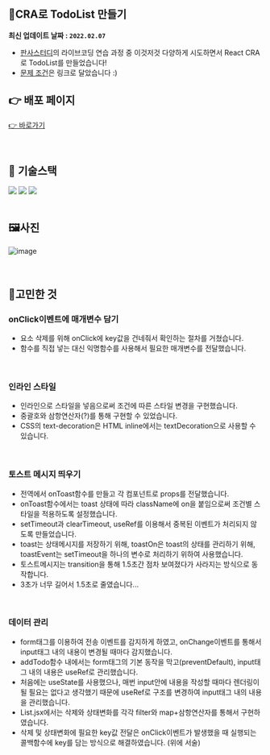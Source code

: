 ## 🎈CRA로 TodoList 만들기

**최신 업데이트 날짜 : `2022.02.07`**

- [판사스터디](https://github.com/BoostUpStudy/PangyoHunter)의 라이브코딩 연습 과정 중 이것저것 다양하게 시도하면서 React CRA로 TodoList를 만들었습니다!
- [문제 조건](https://jealous-seaplane-c2f.notion.site/To-do-list-0ba2e16ad2604559a93ccab33f174beb)은 링크로 달았습니다 :)

## 👉 배포 페이지
[👉 바로가기](https://alittlekitten.github.io/mySmallTodoList/)

<br />

## 🔧 기술스택

<div>
  <img src="https://img.shields.io/badge/JavaScript-F7DF1E?style=flat-square&logo=JavaScript&logoColor=black"/>
  <img src="https://img.shields.io/badge/React-61DAFB?style=flat-square&logo=React&logoColor=white"/>
  <img src="https://img.shields.io/badge/Create_React_App-09D3AC?style=flat-square&logo=Create+React+App&logoColor=white"/>
</div>

<br />

## 🖼사진

![image](https://user-images.githubusercontent.com/14370441/151214032-3190da08-3260-4860-b809-0393ab8074b6.png)

<br />

## 🔑고민한 것

### onClick이벤트에 매개변수 담기

- 요소 삭제를 위해 onClick에 key값을 건네줘서 확인하는 절차를 거쳤습니다.
- 함수를 직접 넣는 대신 익명함수를 사용해서 필요한 매개변수를 전달했습니다.

<br />

### 인라인 스타일

- 인라인으로 스타일을 넣음으로써 조건에 따른 스타일 변경을 구현했습니다.
- 중괄호와 삼항연산자(?)를 통해 구현할 수 있었습니다.
- CSS의 text-decoration은 HTML inline에서는 textDecoration으로 사용할 수 있습니다.

<br />

### 토스트 메시지 띄우기

- 전역에서 onToast함수를 만들고 각 컴포넌트로 props를 전달했습니다.
- onToast함수에서는 toast 상태에 따라 className에 on을 붙임으로써 조건별 스타일을 적용하도록 설정했습니다.
- setTimeout과 clearTimeout, useRef를 이용해서 중복된 이벤트가 처리되지 않도록 만들었습니다.
- toast는 상태메시지를 저장하기 위해, toastOn은 toast의 상태를 관리하기 위해, toastEvent는 setTimeout을 하나의 변수로 처리하기 위하여 사용했습니다.
- 토스트메시지는 transition을 통해 1.5초간 점차 보여졌다가 사라지는 방식으로 동작합니다.
- 3초가 너무 길어서 1.5초로 줄였습니다...

<br />

### 데이터 관리

- form태그를 이용하여 전송 이벤트를 감지하게 하였고, onChange이벤트를 통해서 input태그 내의 내용이 변경될 때마다 감지했습니다.
- addTodo함수 내에서는 form태그의 기본 동작을 막고(preventDefault), input태그 내의 내용은 useRef로 관리했습니다.
- 처음에는 useState를 사용했으나, 매번 input안에 내용을 작성할 때마다 렌더링이 될 필요는 없다고 생각했기 때문에 useRef로 구조를 변경하여 input태그 내의 내용을 관리했습니다.
- List.jsx에서는 삭제와 상태변화를 각각 filter와 map+삼항연산자를 통해서 구현하였습니다.
- 삭제 및 상태변화에 필요한 key값 전달은 onClick이벤트가 발생했을 때 실행되는 콜백함수에 key를 담는 방식으로 해결하였습니다. (위에 서술)
